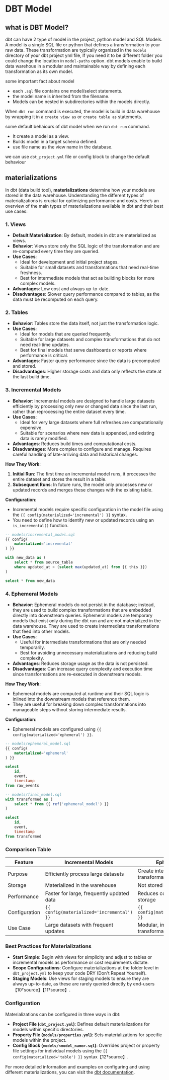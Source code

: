 # DBT Model

## what is DBT Model? 
dbt can have 2 type of model in the project, python model and SQL Models. A model is a single SQL file or python that defines a transformation to your raw data. These transformation are typically organized in the `models` directory of your dbt project yml file, If you need it to be different folder you could change the location in `model-paths` option. dbt models enable to build data warehoue in a modular and maintainable way by defining each transformation as its own model. 

some important fact about model
- each `.sql` file contains one model/select statements.
- the model name is inherited from the filename.
- Models can be nested in subdirectories within the models directly.

When `dbt run` command is executed, the model is build in data warehouse by wrapping it in a `create view as` or `create table as` statements. 

some default behaiours of dbt model when we run `dbt run` command.
- It create a model as a view.
- Builds model in a target schema defined.
- use file name as the view name in the database.

we can  use `dbt_project.yml` file or config block to change the default behaviour


## **materializations** 

In dbt (data build tool), **materializations** determine how your models are stored in the data warehouse. Understanding the different types of materializations is crucial for optimizing performance and costs. Here’s an overview of the main types of materializations available in dbt and their best use cases:

### 1. Views
- **Default Materialization**: By default, models in dbt are materialized as views.
- **Behavior**: Views store only the SQL logic of the transformation and are re-computed every time they are queried.
- **Use Cases**: 
  - Ideal for development and initial project stages.
  - Suitable for small datasets and transformations that need real-time freshness.
  - Best for intermediate models that act as building blocks for more complex models.
- **Advantages**: Low cost and always up-to-date.
- **Disadvantages**: Slower query performance compared to tables, as the data must be recomputed on each query.

### 2. Tables
- **Behavior**: Tables store the data itself, not just the transformation logic.
- **Use Cases**: 
  - Ideal for models that are queried frequently.
  - Suitable for large datasets and complex transformations that do not need real-time updates.
  - Best for final models that serve dashboards or reports where performance is critical.
- **Advantages**: Faster query performance since the data is precomputed and stored.
- **Disadvantages**: Higher storage costs and data only reflects the state at the last build time.

### 3. Incremental Models
- **Behavior**: Incremental models are designed to handle large datasets efficiently by processing only new or changed data since the last run, rather than reprocessing the entire dataset every time.
- **Use Cases**: 
  - Ideal for very large datasets where full refreshes are computationally expensive.
  - Suitable for scenarios where new data is appended, and existing data is rarely modified.
- **Advantages**: Reduces build times and computational costs.
- **Disadvantages**: More complex to configure and manage. Requires careful handling of late-arriving data and historical changes.

**How They Work**:
1. **Initial Run**: The first time an incremental model runs, it processes the entire dataset and stores the result in a table.
2. **Subsequent Runs**: In future runs, the model only processes new or updated records and merges these changes with the existing table.


**Configuration**:
- Incremental models require specific configuration in the model file using the `{{ config(materialized='incremental') }}` syntax.
- You need to define how to identify new or updated records using an `is_incremental()` function.


```sql
-- models/incremental_model.sql
{{ config(
    materialized='incremental'
) }}

with new_data as (
    select * from source_table
    where updated_at > (select max(updated_at) from {{ this }})
)

select * from new_data
```



### 4. Ephemeral Models
- **Behavior**: Ephemeral models do not persist in the database; instead, they are used to build complex transformations that are embedded directly into downstream queries. Ephemeral models are temporary models that exist only during the dbt run and are not materialized in the data warehouse. They are used to create intermediate transformations that feed into other models.
- **Use Cases**: 
  - Useful for intermediate transformations that are only needed temporarily.
  - Best for avoiding unnecessary materializations and reducing build complexity.
- **Advantages**: Reduces storage usage as the data is not persisted.
- **Disadvantages**: Can increase query complexity and execution time since transformations are re-executed in downstream models.


**How They Work**:
- Ephemeral models are computed at runtime and their SQL logic is inlined into the downstream models that reference them.
- They are useful for breaking down complex transformations into manageable steps without storing intermediate results.


**Configuration**:
- Ephemeral models are configured using `{{ config(materialized='ephemeral') }}`.


```sql
-- models/ephemeral_model.sql
{{ config(
    materialized='ephemeral'
) }}

select 
    id,
    event,
    timestamp
from raw_events

-- models/final_model.sql
with transformed as (
    select * from {{ ref('ephemeral_model') }}
)

select 
    id,
    event,
    timestamp
from transformed
```


### Comparison Table

| Feature                | Incremental Models                        | Ephemeral Models                        |
|------------------------|-------------------------------------------|-----------------------------------------|
| Purpose                | Efficiently process large datasets        | Create intermediate transformations     |
| Storage                | Materialized in the warehouse             | Not stored in the warehouse             |
| Performance            | Faster for large, frequently updated data | Reduces complexity, no impact on storage|
| Configuration          | `{{ config(materialized='incremental') }}`| `{{ config(materialized='ephemeral') }}`|
| Use Case               | Large datasets with frequent updates      | Modular, intermediate transformations   |



### Best Practices for Materializations
- **Start Simple**: Begin with views for simplicity and adjust to tables or incremental models as performance or cost requirements dictate.
- **Scope Configurations**: Configure materializations at the folder level in `dbt_project.yml` to keep your code DRY (Don't Repeat Yourself).
- **Staging Models**: Use views for staging models to ensure they are always up-to-date, as these are rarely queried directly by end-users【10†source】【11†source】.

### Configuration
Materializations can be configured in three ways in dbt:
- **Project File (`dbt_project.yml`)**: Defines default materializations for models within specific directories.
- **Property File (`models/properties.yml`)**: Sets materializations for specific models within the project.
- **Config Block (`models/<model_name>.sql`)**: Overrides project or property file settings for individual models using the `{{ config(materialized='table') }}` syntax【12†source】.

For more detailed information and examples on configuring and using different materializations, you can visit the [dbt documentation](https://docs.getdbt.com/docs/building-a-dbt-project/building-models/materializations).

